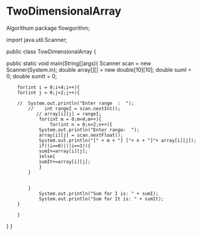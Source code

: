 # TwoDimensionalArray
Algorithum
package flowgorithm;

import java.util.Scanner;

public class TowDimensionalArray {
	

public static void main(String[]args){
	Scanner scan = new Scanner(System.in);
	double array[][] = new double[10][10];
	double sumI = 0;
	double sumIt = 0;
		
	    for(int i = 0;i<4;i++){
		for(int j = 0;j<2;j++){
	       
		//	System.out.println("Enter range  :  ");
			//    int rangeI = scan.nextInt();
			   // array[i][j] = rangeI;
			    for(int m = 0;m<4;m++){
					for(int n = 0;n<2;n++){
			    System.out.println("Enter range:  ");
			    array[i][j] = scan.nextFloat();
			    System.out.println("[" + m + "] ["+ n + "]"+ array[i][j]);
			    if((i==0)||(i==1)){
			    sumI+=array[i][j];
			    }else{
			    sumIt+=array[i][j];
			    }		
			}
			    
	    
		    }
			    System.out.println("Sum for I is: " + sumI);	
			    System.out.println("Sum for It is: " + sumIt);
	    }
		 
	    }
}
}


